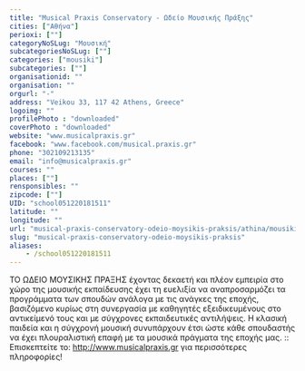 ```yaml
---
title: "Musical Praxis Conservatory - Ωδείο Μουσικής Πράξης"
cities: ["Αθήνα"]
perioxi: [""]
categoryNoSLug: "Μουσική"
subcategoriesNoSLug: [""]
categories: ["mousiki"]
subcategories: [""]
organisationid: ""
organisation: ""
orgurl: "-"
address: "Veikou 33, 117 42 Athens, Greece"
logoimg: ""
profilePhoto : "downloaded"
coverPhoto : "downloaded"
website: "www.musicalpraxis.gr"
facebook: "www.facebook.com/musical.praxis.gr"
phone: "302109213135"
email: "info@musicalpraxis.gr"
courses: ""
places: [""]
rensponsibles: ""
zipcode: [""]
UID: "school051220181511"
latitude: ""
longitude: ""
url: "musical-praxis-conservatory-odeio-moysikis-praksis/athina/mousiki/"
slug: "musical-praxis-conservatory-odeio-moysikis-praksis"
aliases:
    - /school051220181511
---
```





ΤΟ ΩΔΕΙΟ ΜΟΥΣΙΚΗΣ ΠΡΑΞΗΣ έχοντας δεκαετή και πλέον εμπειρία στο χώρο της μουσικής εκπαίδευσης έχει τη ευελιξία να αναπροσαρμόζει τα προγράμματα των σπουδών ανάλογα με τις ανάγκες της εποχής, βασιζόμενο κυρίως στη συνεργασία με καθηγητές εξειδικευμένους στο αντικείμενό τους και με σύγχρονες εκπαιδευτικές αντιλήψεις. Η κλασική παιδεία και η σύγχρονή μουσική συνυπάρχουν έτσι ώστε κάθε σπουδαστής να έχει πλουραλιστική επαφή με τα μουσικά πράγματα της εποχής μας. :: Επισκεπτείτε το: http://www.musicalpraxis.gr για περισσότερες πληροφορίες!